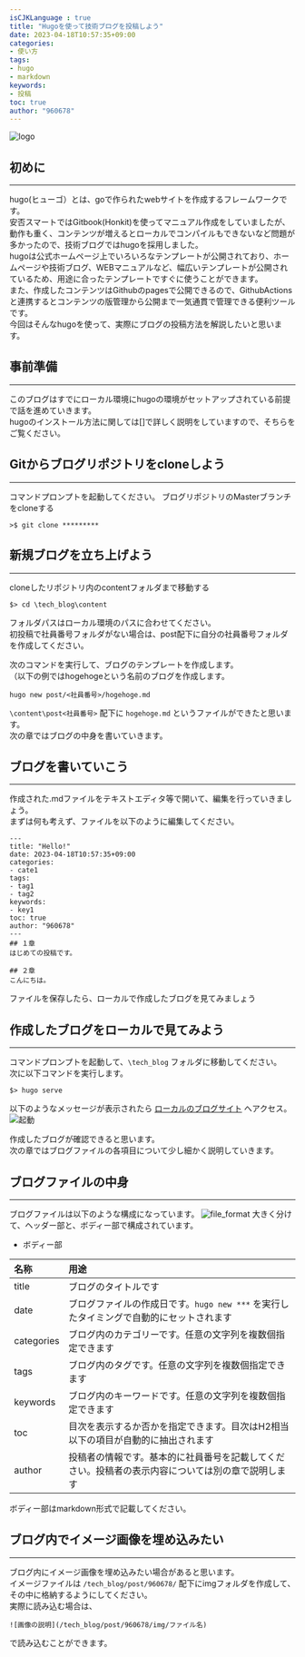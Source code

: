 ```yaml
---
isCJKLanguage : true
title: "Hugoを使って技術ブログを投稿しよう"
date: 2023-04-18T10:57:35+09:00
categories:
- 使い方
tags:
- hugo
- markdown
keywords:
- 投稿
toc: true
author: "960678"
---
```

![logo](/tech_blog/post/960678/img/hugo-logo-wide.svg)
## 初めに
---
hugo(ヒューゴ）とは、goで作られたwebサイトを作成するフレームワークです。  
安否スマートではGitbook(Honkit)を使ってマニュアル作成をしていましたが、動作も重く、コンテンツが増えるとローカルでコンパイルもできないなど問題が多かったので、技術ブログではhugoを採用しました。  
hugoは公式ホームページ上でいろいろなテンプレートが公開されており、ホームページや技術ブログ、WEBマニュアルなど、幅広いテンプレートが公開されているため、用途に合ったテンプレートですぐに使うことができます。  
また、作成したコンテンツはGithubのpagesで公開できるので、GithubActionsと連携するとコンテンツの版管理から公開まで一気通貫で管理できる便利ツールです。  
今回はそんなhugoを使って、実際にブログの投稿方法を解説したいと思います。
  
  
## 事前準備
---
このブログはすでにローカル環境にhugoの環境がセットアップされている前提で話を進めていきます。  
hugoのインストール方法に関しては[]で詳しく説明をしていますので、そちらをご覧ください。

## Gitからブログリポジトリをcloneしよう
---
コマンドプロンプトを起動してください。
ブログリポジトリのMasterブランチをcloneする
```
>$ git clone *********
```

## 新規ブログを立ち上げよう
---
cloneしたリポジトリ内のcontentフォルダまで移動する
```
$> cd \tech_blog\content
```
フォルダパスはローカル環境のパスに合わせてください。  
初投稿で社員番号フォルダがない場合は、post配下に自分の社員番号フォルダを作成してください。
  
次のコマンドを実行して、ブログのテンプレートを作成します。  
（以下の例ではhogehogeという名前のブログを作成します。
```
hugo new post/<社員番号>/hogehoge.md
```
`\content\post<社員番号>` 配下に `hogehoge.md` というファイルができたと思います。  
次の章ではブログの中身を書いていきます。
  
## ブログを書いていこう
---
作成された.mdファイルをテキストエディタ等で開いて、編集を行っていきましょう。  
まずは何も考えず、ファイルを以下のように編集してください。
```
---
title: "Hello!"
date: 2023-04-18T10:57:35+09:00
categories:
- cate1
tags:
- tag1
- tag2
keywords:
- key1
toc: true
author: "960678"
---
## １章
はじめての投稿です。

## ２章
こんにちは。

```

ファイルを保存したら、ローカルで作成したブログを見てみましょう

## 作成したブログをローカルで見てみよう
---
コマンドプロンプトを起動して、`\tech_blog` フォルダに移動してください。  
次に以下コマンドを実行します。
```
$> hugo serve
```

以下のようなメッセージが表示されたら [ローカルのブログサイト](http://localhost:1313/tech_blog) へアクセス。
![起動](/tech_blog/post/960678/img/compile.jpg)

作成したブログが確認できると思います。  
次の章ではブログファイルの各項目について少し細かく説明していきます。


## ブログファイルの中身
---
ブログファイルは以下のような構成になっています。
![file_format](/tech_blog/post/960678/img/file_format.jpg)
大きく分けて、ヘッダー部と、ボディー部で構成されています。
* ボディー部

|名称|用途|
|:---|:---|
|title|ブログのタイトルです|
|date|ブログファイルの作成日です。`hugo new ***` を実行したタイミングで自動的にセットされます|
|categories|ブログ内のカテゴリーです。任意の文字列を複数個指定できます|
|tags|ブログ内のタグです。任意の文字列を複数個指定できます|
|keywords|ブログ内のキーワードです。任意の文字列を複数個指定できます|
|toc|目次を表示するか否かを指定できます。目次はH2相当以下の項目が自動的に抽出されます|
|author|投稿者の情報です。基本的に社員番号を記載してください。投稿者の表示内容については別の章で説明します|
  
ボディー部はmarkdown形式で記載してください。

## ブログ内でイメージ画像を埋め込みたい
---
ブログ内にイメージ画像を埋め込みたい場合があると思います。  
イメージファイルは `/tech_blog/post/960678/` 配下にimgフォルダを作成して、
その中に格納するようにしてください。  
実際に読み込む場合は、
```
![画像の説明](/tech_blog/post/960678/img/ファイル名)

```
で読み込むことができます。

<!--more-->
